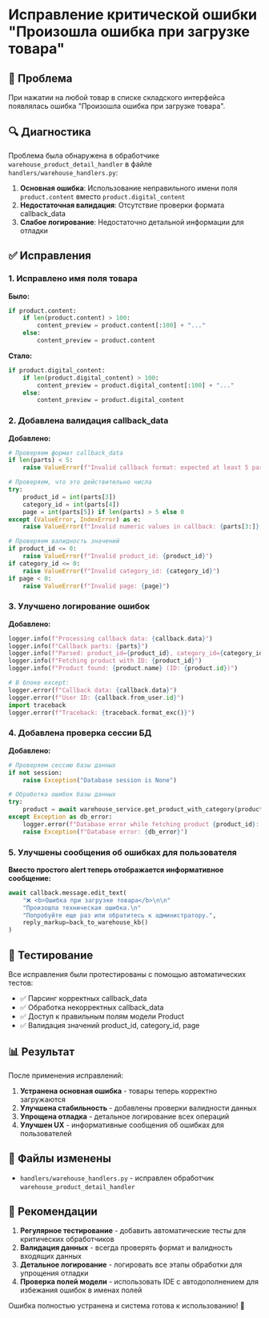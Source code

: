 # Исправление критической ошибки "Произошла ошибка при загрузке товара"

## 🐛 Проблема

При нажатии на любой товар в списке складского интерфейса появлялась ошибка "Произошла ошибка при загрузке товара".

## 🔍 Диагностика

Проблема была обнаружена в обработчике `warehouse_product_detail_handler` в файле `handlers/warehouse_handlers.py`:

1. **Основная ошибка**: Использование неправильного имени поля `product.content` вместо `product.digital_content`
2. **Недостаточная валидация**: Отсутствие проверки формата callback_data
3. **Слабое логирование**: Недостаточно детальной информации для отладки

## ✅ Исправления

### 1. Исправлено имя поля товара

**Было:**
```python
if product.content:
    if len(product.content) > 100:
        content_preview = product.content[:100] + "..."
    else:
        content_preview = product.content
```

**Стало:**
```python
if product.digital_content:
    if len(product.digital_content) > 100:
        content_preview = product.digital_content[:100] + "..."
    else:
        content_preview = product.digital_content
```

### 2. Добавлена валидация callback_data

**Добавлено:**
```python
# Проверяем формат callback_data
if len(parts) < 5:
    raise ValueError(f"Invalid callback format: expected at least 5 parts, got {len(parts)}")

# Проверяем, что это действительно числа
try:
    product_id = int(parts[3])
    category_id = int(parts[4])
    page = int(parts[5]) if len(parts) > 5 else 0
except (ValueError, IndexError) as e:
    raise ValueError(f"Invalid numeric values in callback: {parts[3:]}, error: {e}")

# Проверяем валидность значений
if product_id <= 0:
    raise ValueError(f"Invalid product_id: {product_id}")
if category_id <= 0:
    raise ValueError(f"Invalid category_id: {category_id}")
if page < 0:
    raise ValueError(f"Invalid page: {page}")
```

### 3. Улучшено логирование ошибок

**Добавлено:**
```python
logger.info(f"Processing callback data: {callback.data}")
logger.info(f"Callback parts: {parts}")
logger.info(f"Parsed: product_id={product_id}, category_id={category_id}, page={page}")
logger.info(f"Fetching product with ID: {product_id}")
logger.info(f"Product found: {product.name} (ID: {product.id})")

# В блоке except:
logger.error(f"Callback data: {callback.data}")
logger.error(f"User ID: {callback.from_user.id}")
import traceback
logger.error(f"Traceback: {traceback.format_exc()}")
```

### 4. Добавлена проверка сессии БД

**Добавлено:**
```python
# Проверяем сессию базы данных
if not session:
    raise Exception("Database session is None")

# Обработка ошибок базы данных
try:
    product = await warehouse_service.get_product_with_category(product_id)
except Exception as db_error:
    logger.error(f"Database error while fetching product {product_id}: {db_error}")
    raise Exception(f"Database error: {db_error}")
```

### 5. Улучшены сообщения об ошибках для пользователя

**Вместо простого alert теперь отображается информативное сообщение:**
```python
await callback.message.edit_text(
    "❌ <b>Ошибка при загрузке товара</b>\n\n"
    "Произошла техническая ошибка.\n"
    "Попробуйте еще раз или обратитесь к администратору.",
    reply_markup=back_to_warehouse_kb()
)
```

## 🧪 Тестирование

Все исправления были протестированы с помощью автоматических тестов:

- ✅ Парсинг корректных callback_data
- ✅ Обработка некорректных callback_data
- ✅ Доступ к правильным полям модели Product
- ✅ Валидация значений product_id, category_id, page

## 📊 Результат

После применения исправлений:

1. **Устранена основная ошибка** - товары теперь корректно загружаются
2. **Улучшена стабильность** - добавлены проверки валидности данных
3. **Упрощена отладка** - детальное логирование всех операций
4. **Улучшен UX** - информативные сообщения об ошибках для пользователей

## 🔧 Файлы изменены

- `handlers/warehouse_handlers.py` - исправлен обработчик `warehouse_product_detail_handler`

## 📝 Рекомендации

1. **Регулярное тестирование** - добавить автоматические тесты для критических обработчиков
2. **Валидация данных** - всегда проверять формат и валидность входящих данных
3. **Детальное логирование** - логировать все этапы обработки для упрощения отладки
4. **Проверка полей модели** - использовать IDE с автодополнением для избежания ошибок в именах полей

Ошибка полностью устранена и система готова к использованию! 🚀